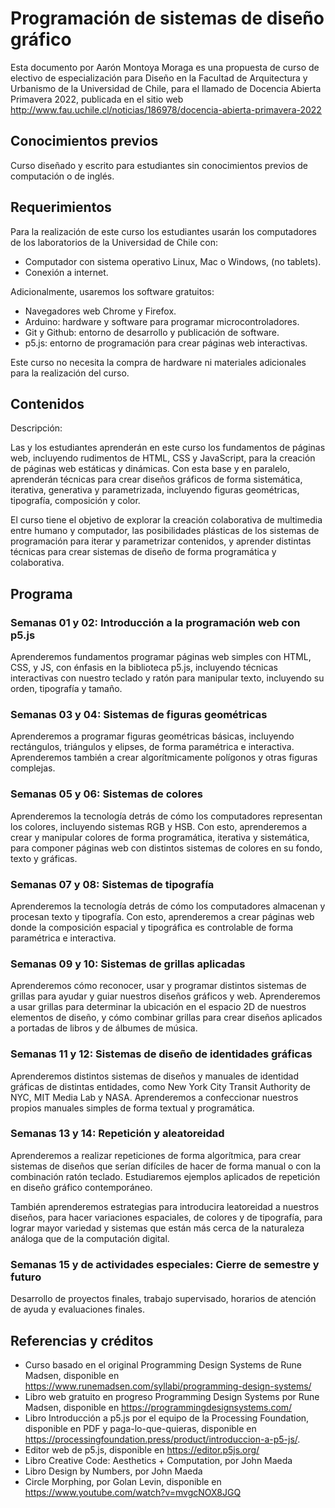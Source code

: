 # Programación de sistemas de diseño gráfico

Esta documento por Aarón Montoya Moraga es una propuesta de curso de electivo de especialización para Diseño en la Facultad de Arquitectura y Urbanismo de la Universidad de Chile, para el llamado de Docencia Abierta Primavera 2022, publicada en el sitio web http://www.fau.uchile.cl/noticias/186978/docencia-abierta-primavera-2022

## Conocimientos previos

Curso diseñado y escrito para estudiantes sin conocimientos previos de computación o de inglés.

## Requerimientos

Para la realización de este curso los estudiantes usarán los computadores de los laboratorios de la Universidad de Chile con:

* Computador con sistema operativo Linux, Mac o Windows, (no tablets).
* Conexión a internet.

Adicionalmente, usaremos los software gratuitos:

* Navegadores web Chrome y Firefox.
* Arduino: hardware y software para programar microcontroladores.
* Git y Github: entorno de desarrollo y publicación de software.
* p5.js: entorno de programación para crear páginas web interactivas.

Este curso no necesita la compra de hardware ni materiales adicionales para la realización del curso.

## Contenidos

Descripción:

Las y los estudiantes aprenderán en este curso los fundamentos de páginas web, incluyendo rudimentos de HTML, CSS y JavaScript, para la creación de páginas web estáticas y dinámicas. Con esta base y en paralelo, aprenderán técnicas para crear diseños gráficos de forma sistemática, iterativa, generativa y parametrizada, incluyendo figuras geométricas, tipografía, composición y color. 

El curso tiene el objetivo de explorar la creación colaborativa de multimedia entre humano y computador, las posibilidades plásticas de los sistemas de programación para iterar y parametrizar contenidos, y aprender distintas técnicas para crear sistemas de diseño de forma programática y colaborativa.

## Programa

### Semanas 01 y 02: Introducción a la programación web con p5.js

Aprenderemos fundamentos programar páginas web simples con HTML, CSS, y JS, con énfasis en la biblioteca p5.js, incluyendo técnicas interactivas con nuestro teclado y ratón para manipular texto, incluyendo su orden, tipografía y tamaño.

### Semanas 03 y 04: Sistemas de figuras geométricas 

Aprenderemos a programar figuras geométricas básicas, incluyendo rectángulos, triángulos y elipses, de forma paramétrica e interactiva. Aprenderemos también a crear algorítmicamente polígonos y otras figuras complejas.

### Semanas 05 y 06: Sistemas de colores

Aprenderemos la tecnología detrás de cómo los computadores representan los colores, incluyendo sistemas RGB y HSB. Con esto, aprenderemos a crear y manipular colores de forma programática, iterativa y sistemática, para componer páginas web con distintos sistemas de colores en su fondo, texto y gráficas.

### Semanas 07 y 08: Sistemas de tipografía

Aprenderemos la tecnología detrás de cómo los computadores almacenan y procesan texto y tipografía. Con esto, aprenderemos a crear páginas web donde la composición espacial y tipográfica es controlable de forma paramétrica e interactiva.

### Semanas 09 y 10: Sistemas de grillas aplicadas

Aprenderemos cómo reconocer, usar y programar distintos sistemas de grillas para ayudar y guiar nuestros diseños gráficos y web. Aprenderemos a usar grillas para determinar la ubicación en el espacio 2D de nuestros elementos de diseño, y cómo combinar grillas para crear diseños aplicados a portadas de libros y de álbumes de música.

### Semanas 11 y 12: Sistemas de diseño de identidades gráficas

Aprenderemos distintos sistemas de diseños y manuales de identidad gráficas de distintas entidades, como New York City Transit Authority de NYC, MIT Media Lab y NASA. Aprenderemos a confeccionar nuestros propios manuales simples de forma textual y programática.

### Semanas 13 y 14: Repetición y aleatoreidad

Aprenderemos a realizar repeticiones de forma algorítmica, para crear sistemas de diseños que serían difíciles de hacer de forma manual o con la combinación ratón teclado. Estudiaremos ejemplos aplicados de repetición en diseño gráfico contemporáneo.

También aprenderemos estrategias para introducira leatoreidad a nuestros diseños, para hacer variaciones espaciales, de colores y de tipografía, para lograr mayor variedad y sistemas que están más cerca de la naturaleza análoga que de la computación digital.

### Semanas 15 y de actividades especiales: Cierre de semestre y futuro

Desarrollo de proyectos finales, trabajo supervisado, horarios de atención de ayuda y evaluaciones finales.

## Referencias y créditos

* Curso basado en el original Programming Design Systems de Rune Madsen, disponible en https://www.runemadsen.com/syllabi/programming-design-systems/
* Libro web gratuito en progreso Programming Design Systems por Rune Madsen, disponible en https://programmingdesignsystems.com/
* Libro Introducción a p5.js por el equipo de la Processing Foundation, disponible en PDF y paga-lo-que-quieras, disponible en https://processingfoundation.press/product/introduccion-a-p5-js/.
* Editor web de p5.js, disponible en https://editor.p5js.org/
* Libro Creative Code: Aesthetics + Computation, por John Maeda
* Libro Design by Numbers, por John Maeda
* Circle Morphing, por Golan Levin, disponible en https://www.youtube.com/watch?v=mvgcNOX8JGQ